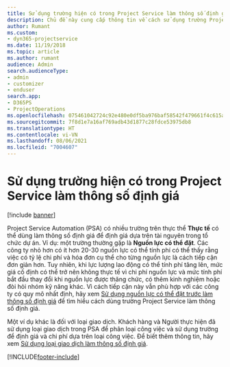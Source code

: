 ```yaml
---
title: Sử dụng trường hiện có trong Project Service làm thông số định giá
description: Chủ đề này cung cấp thông tin về cách sử dụng trường Project Service hiện có làm thông số định giá.
author: Rumant
ms.custom:
- dyn365-projectservice
ms.date: 11/19/2018
ms.topic: article
ms.author: rumant
audience: Admin
search.audienceType:
- admin
- customizer
- enduser
search.app:
- D365PS
- ProjectOperations
ms.openlocfilehash: 075461042724c92e480e0df5ba976baf58542f479661f4c615aa442a150d0f8a
ms.sourcegitcommit: 7f8d1e7a16af769adb43d1877c28fdce53975db8
ms.translationtype: HT
ms.contentlocale: vi-VN
ms.lasthandoff: 08/06/2021
ms.locfileid: "7004607"
---
```

# <a name="use-an-existing-field-in-project-service-as-a-pricing-dimension"></a>Sử dụng trường hiện có trong Project Service làm thông số định giá

[!include [banner](../includes/psa-now-project-operations.md)]

Project Service Automation (PSA) có nhiều trường trên thực thể **Thực tế** có thể dùng làm thông số định giá để định giá dựa trên tài nguyên trong tổ chức dự án. Ví dụ: một trường thường gặp là **Nguồn lực có thể đặt**. Các công ty nhỏ hơn có ít hơn 20-30 nguồn lực có thể tính phí có thể thấy rằng việc có tỷ lệ chi phí và hóa đơn cụ thể cho từng nguồn lực là cách tiếp cận đơn giản hơn. Tuy nhiên, khi lực lượng lao động có thể tính phí tăng lên, mức giá cố định có thể trở nên không thực tế vì chi phí nguồn lực và mức tính phí bắt đầu thay đổi khi nguồn lực được thăng chức, có thêm kinh nghiệm hoặc đòi hỏi nhóm kỹ năng khác. Vì cách tiếp cận này vẫn phù hợp với các công ty có quy mô nhất định, hãy xem [Sử dụng nguồn lực có thể đặt trước làm thông số định giá](bookable-resource-pricing-dimension.md) để tìm hiểu cách dùng trường Project Service làm thông số định giá.

Một ví dụ khác là đối với loại giao dịch. Khách hàng và Người thực hiện đã sử dụng loại giao dịch trong PSA để phân loại công việc và sử dụng trường để định giá và chi phí dựa trên loại công việc. Để biết thêm thông tin, hãy xem [Sử dụng loại giao dịch làm thông số định giá](transaction-category-pricing-dimension.md).


[!INCLUDE[footer-include](../includes/footer-banner.md)]